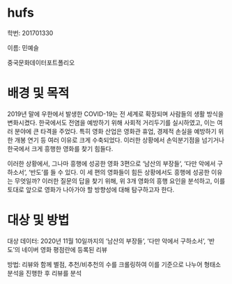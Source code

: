 # hufs

학번: 201701330

이름: 민예슬

중국문화데이터포트폴리오

# 배경 및 목적

2019년 말에 우한에서 발생한 COVID-19는 전 세계로 확장되며 사람들의 생활 방식을 변화시켰다. 한국에서도 전염을 예방하기 위해 사회적 거리두기를 실시하였고, 이는 여러 분야에 큰 타격을 주었다. 특히 영화 산업은 영화관 휴업, 경제적 손실을 예방하기 위한 개봉 연기 등 여러 이유로 크게 수축되었다. 이러한 상황에서 손익분기점을 넘기거나 한국에서 크게 흥행한 영화를 찾기 힘들다.
 
이러한 상황에서, 그나마 흥행에 성공한 영화 3편으로 ‘남산의 부장들‘, ‘다만 악에서 구하소서‘, ‘반도’를 들 수 있다. 이 세 편의 영화들이 힘든 상황에서도 흥행에 성공한 이유는 무엇일까? 이러한 질문의 답을 찾기 위해, 위 3개 영화의 흥행 요인을 분석하고, 이를 토대로 앞으로 영화가 나아가야 할 방향성에 대해 탐구하고자 한다.

# 대상 및 방법

대상 데이터: 2020년 11월 10일까지의 ‘남산의 부장들‘, ‘다만 악에서 구하소서‘, ‘반도’의 네이버 영화 평점란에 등록된 리뷰

방법: 리뷰와 함께 별점, 추천/비추천의 수를 크롤링하여 이를 기준으로 나누어 형태소 분석을 진행한 후 리뷰를 분석

